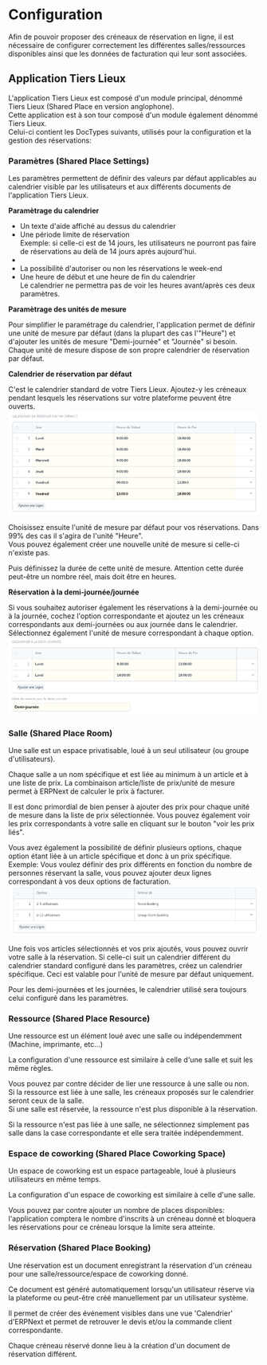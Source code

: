 <!-- add-breadcrumbs -->
# Configuration

Afin de pouvoir proposer des créneaux de réservation en ligne, il est nécessaire de configurer correctement les différentes salles/ressources disponibles ainsi que les données de facturation qui leur sont associées.

## Application Tiers Lieux

L'application Tiers Lieux est composé d'un module principal, dénommé Tiers Lieux (Shared Place en version anglophone).  
Cette application est à son tour composé d'un module également dénommé Tiers Lieux.  
Celui-ci contient les DocTypes suivants, utilisés pour la configuration et la gestion des réservations:

### Paramètres (Shared Place Settings)

Les paramètres permettent de définir des valeurs par défaut applicables au calendrier visible par les utilisateurs et aux différents documents de l'application Tiers Lieux.  

**Paramètrage du calendrier**  
- Un texte d'aide affiché au dessus du calendrier 
- Une période limite de réservation  
  Exemple: si celle-ci est de 14 jours, les utilisateurs ne pourront pas faire de réservations au delà de 14 jours après aujourd'hui. 
-  
- La possibilité d'autoriser ou non les réservations le week-end  
- Une heure de début et une heure de fin du calendrier  
  Le calendrier ne permettra pas de voir les heures avant/après ces deux paramètres.  

**Paramètrage des unités de mesure**

Pour simplifier le paramétrage du calendrier, l'application permet de définir une unité de mesure par défaut (dans la plupart des cas l'"Heure") et d'ajouter les unités de mesure "Demi-journée" et "Journée" si besoin.  
Chaque unité de mesure dispose de son propre calendrier de réservation par défaut.  

__Calendrier de réservation par défaut__

C'est le calendrier standard de votre Tiers Lieux. Ajoutez-y les créneaux pendant lesquels les réservations sur votre plateforme peuvent être ouverts.  
<img src="/docs/assets/default_calendar.png" class="screenshot">

Choisissez ensuite l'unité de mesure par défaut pour vos réservations. Dans 99% des cas il s'agira de l'unité "Heure".  
Vous pouvez également créer une nouvelle unité de mesure si celle-ci n'existe pas.  

Puis définissez la durée de cette unité de mesure. Attention cette durée peut-être un nombre réel, mais doit être en heures.  

__Réservation à la demi-journée/journée__

Si vous souhaitez autoriser également les réservations à la demi-journée ou à la journée, cochez l'option correspondante et ajoutez un les créneaux correspondants aux demi-journées ou aux journée dans le calendrier.  
Sélectionnez également l'unité de mesure correspondant à chaque option.  
<img src="/docs/assets/half_day_calendar.png" class="screenshot">
  

### Salle (Shared Place Room)

Une salle est un espace privatisable, loué à un seul utilisateur (ou groupe d'utilisateurs).  

Chaque salle a un nom spécifique et est liée au minimum à un article et à une liste de prix.
La combinaison article/liste de prix/unité de mesure permet à ERPNext de calculer le prix à facturer.  

Il est donc primordial de bien penser à ajouter des prix pour chaque unité de mesure dans la liste de prix sélectionnée.
Vous pouvez également voir les prix correspondants à votre salle en cliquant sur le bouton "voir les prix liés".  

Vous avez également la possibilité de définir plusieurs options, chaque option étant liée à un article spécifique et donc à un prix spécifique.
Exemple: Vous voulez définir des prix différents en fonction du nombre de personnes réservant la salle, vous pouvez ajouter deux lignes correspondant à vos deux options de facturation.  
<img src="/docs/assets/room_options.png" class="screenshot">  


Une fois vos articles sélectionnés et vos prix ajoutés, vous pouvez ouvrir votre salle à la réservation.
Si celle-ci suit un calendrier différent du calendrier standard configuré dans les paramètres, créez un calendrier spécifique.
Ceci est valable pour l'unité de mesure par défaut uniquement.

Pour les demi-journées et les journées, le calendrier utilisé sera toujours celui configuré dans les paramètres.


### Ressource (Shared Place Resource)

Une ressource est un élément loué avec une salle ou indépendemment (Machine, imprimante, etc...)  

La configuration d'une ressource est similaire à celle d'une salle et suit les même règles.  

Vous pouvez par contre décider de lier une ressource à une salle ou non.  
Si la ressource est liée à une salle, les créneaux proposés sur le calendrier seront ceux de la salle.  
Si une salle est réservée, la ressource n'est plus disponible à la réservation.  

Si la ressource n'est pas liée à une salle, ne sélectionnez simplement pas salle dans la case correspondante et elle sera traitée indépendemment.  


### Espace de coworking (Shared Place Coworking Space)

Un espace de coworking est un espace partageable, loué à plusieurs utilisateurs en même temps.  

La configuration d'un espace de coworking est similaire à celle d'une salle.  

Vous pouvez par contre ajouter un nombre de places disponibles: l'application comptera le nombre d'inscrits à un créneau donné et bloquera les réservations pour ce créneau lorsque la limite sera atteinte.


### Réservation (Shared Place Booking)

Une réservation est un document enregistrant la réservation d'un créneau pour une salle/ressource/espace de coworking donné.  

Ce document est généré automatiquement lorsqu'un utilisateur réserve via la plateforme ou peut-être créé manuellement par un utilisateur système.  

Il permet de créer des événement visibles dans une vue 'Calendrier' d'ERPNext et permet de retrouver le devis et/ou la commande client correspondante.  

Chaque créneau réservé donne lieu à la création d'un document de réservation différent.  


<!-- markdown -->